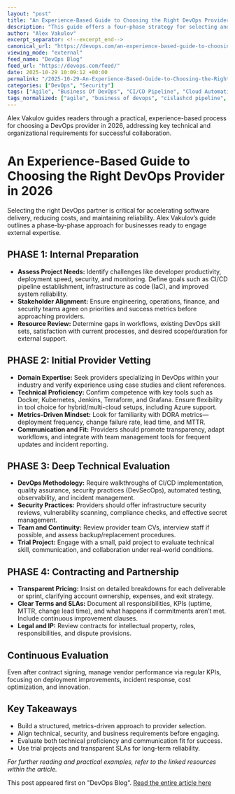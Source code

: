 ```yaml
---
layout: "post"
title: "An Experience-Based Guide to Choosing the Right DevOps Provider in 2026"
description: "This guide offers a four-phase strategy for selecting and partnering with a DevOps provider, focusing on evaluating needs, technical expertise, team fit, and contract clarity. Designed to help organizations streamline software delivery, the article highlights essential considerations like CI/CD pipelines, infrastructure as code, security practices, KPIs, and ongoing performance management with real-world examples and practitioner insights."
author: "Alex Vakulov"
excerpt_separator: <!--excerpt_end-->
canonical_url: "https://devops.com/an-experience-based-guide-to-choosing-the-right-devops-provider-in-2026/"
viewing_mode: "external"
feed_name: "DevOps Blog"
feed_url: "https://devops.com/feed/"
date: 2025-10-29 10:09:12 +00:00
permalink: "/2025-10-29-An-Experience-Based-Guide-to-Choosing-the-Right-DevOps-Provider-in-2026.html"
categories: ["DevOps", "Security"]
tags: ["Agile", "Business Of DevOps", "CI/CD Pipeline", "Cloud Automation", "Cloud Migration", "Communication And Cultural Fit", "Continuous Delivery", "Contract Best Practices", "Contributed Content", "DevOps", "DevOps Contract Best Practices", "DevOps KPIs", "DevOps Managed Services", "DevOps Outsourcing", "DevOps Partner Selection", "DevOps Pricing Models", "DevOps Service Provider", "DevOps Team Structure", "DevOps Vendor Evaluation", "Devsecops", "Dora Metrics", "Enterprise DevOps Strategy", "IaC", "Infrastructure Monitoring", "KPIs", "Managed DevOps Solutions", "Managed Services", "Outstaffing DevOps", "Posts", "Pricing Models", "Scalability", "Secret Management", "Security", "Security Reviews", "Social Facebook", "Social LinkedIn", "Social X", "Software Reliability", "System Audit", "Team Structure", "Vendor Evaluation", "Vendor Management", "Vulnerability Scanning"]
tags_normalized: ["agile", "business of devops", "cislashcd pipeline", "cloud automation", "cloud migration", "communication and cultural fit", "continuous delivery", "contract best practices", "contributed content", "devops", "devops contract best practices", "devops kpis", "devops managed services", "devops outsourcing", "devops partner selection", "devops pricing models", "devops service provider", "devops team structure", "devops vendor evaluation", "devsecops", "dora metrics", "enterprise devops strategy", "iac", "infrastructure monitoring", "kpis", "managed devops solutions", "managed services", "outstaffing devops", "posts", "pricing models", "scalability", "secret management", "security", "security reviews", "social facebook", "social linkedin", "social x", "software reliability", "system audit", "team structure", "vendor evaluation", "vendor management", "vulnerability scanning"]
---
```


Alex Vakulov guides readers through a practical, experience-based process for choosing a DevOps provider in 2026, addressing key technical and organizational requirements for successful collaboration.<!--excerpt_end-->

# An Experience-Based Guide to Choosing the Right DevOps Provider in 2026

Selecting the right DevOps partner is critical for accelerating software delivery, reducing costs, and maintaining reliability. Alex Vakulov’s guide outlines a phase-by-phase approach for businesses ready to engage external expertise.

## PHASE 1: Internal Preparation

- **Assess Project Needs:** Identify challenges like developer productivity, deployment speed, security, and monitoring. Define goals such as CI/CD pipeline establishment, infrastructure as code (IaC), and improved system reliability.
- **Stakeholder Alignment:** Ensure engineering, operations, finance, and security teams agree on priorities and success metrics before approaching providers.
- **Resource Review:** Determine gaps in workflows, existing DevOps skill sets, satisfaction with current processes, and desired scope/duration for external support.

## PHASE 2: Initial Provider Vetting

- **Domain Expertise:** Seek providers specializing in DevOps within your industry and verify experience using case studies and client references.
- **Technical Proficiency:** Confirm competence with key tools such as Docker, Kubernetes, Jenkins, Terraform, and Grafana. Ensure flexibility in tool choice for hybrid/multi-cloud setups, including Azure support.
- **Metrics-Driven Mindset:** Look for familiarity with DORA metrics—deployment frequency, change failure rate, lead time, and MTTR.
- **Communication and Fit:** Providers should promote transparency, adapt workflows, and integrate with team management tools for frequent updates and incident reporting.

## PHASE 3: Deep Technical Evaluation

- **DevOps Methodology:** Require walkthroughs of CI/CD implementation, quality assurance, security practices (DevSecOps), automated testing, observability, and incident management.
- **Security Practices:** Providers should offer infrastructure security reviews, vulnerability scanning, compliance checks, and effective secret management.
- **Team and Continuity:** Review provider team CVs, interview staff if possible, and assess backup/replacement procedures.
- **Trial Project:** Engage with a small, paid project to evaluate technical skill, communication, and collaboration under real-world conditions.

## PHASE 4: Contracting and Partnership

- **Transparent Pricing:** Insist on detailed breakdowns for each deliverable or sprint, clarifying account ownership, expenses, and exit strategy.
- **Clear Terms and SLAs:** Document all responsibilities, KPIs (uptime, MTTR, change lead time), and what happens if commitments aren’t met. Include continuous improvement clauses.
- **Legal and IP:** Review contracts for intellectual property, roles, responsibilities, and dispute provisions.

## Continuous Evaluation

Even after contract signing, manage vendor performance via regular KPIs, focusing on deployment improvements, incident response, cost optimization, and innovation.

## Key Takeaways

- Build a structured, metrics-driven approach to provider selection.
- Align technical, security, and business requirements before engaging.
- Evaluate both technical proficiency and communication fit for success.
- Use trial projects and transparent SLAs for long-term reliability.

*For further reading and practical examples, refer to the linked resources within the article.*

This post appeared first on "DevOps Blog". [Read the entire article here](https://devops.com/an-experience-based-guide-to-choosing-the-right-devops-provider-in-2026/)
